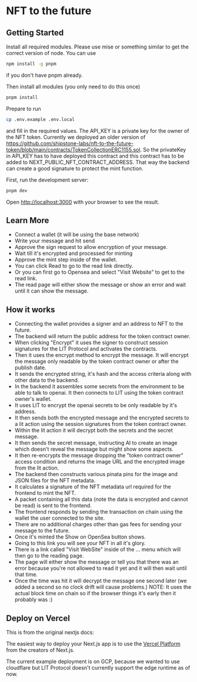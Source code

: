 # NFT to the future

## Getting Started

Install all required modules. Please use mise or something similar to get the correct version of node. You can use

```bash
npm install -g pnpm
```

if you don't have pnpm already.

Then install all modules (you only need to do this once)

```bash
pnpm install
```

Prepare to run

```bash
cp .env.example .env.local
```

and fill in the required values. The API_KEY is a private key
for the owner of the NFT token. Currently we deployed an older version of https://github.com/shipstone-labs/nft-to-the-future-token/blob/main/contracts/TokenCollectionERC1155.sol. So the privateKey in API_KEY has to have deployed this contract and this contract has to be
added to NEXT_PUBLIC_NFT_CONTRACT_ADDRESS.
That way the backend can create a good signature
to protect the mint function.

First, run the development server:

```bash
pnpm dev
```

Open [http://localhost:3000](http://localhost:3000) with your browser to see the result.

## Learn More

- Connect a wallet (it will be using the base network)
- Write your message and hit send
- Approve the sign request to allow encryption of your message.
- Wait till it's encrypted and processed for minting
- Approve the mint step inside of the wallet.
- You can click Read to go to the read link directly.
- Or you can first go to Opensea and select "Visit Website" to get to the read link.
- The read page will either show the message or show an error and wait until it can show the message.

## How it works

- Connecting the wallet provides a signer and an address to NFT to the future.
- The backend will return the public address for the token contract owner.
- When clicking "Encrypt" it uses the signer to construct session signatures for the LIT Protocol and activates the contracts.
- Then it uses the encrypt method to encrypt the message. It will encrypt the message only readable by the token contract owner or after the publish date.
- It sends the encrypted string, it's hash and the access criteria along with other data to the backend.
- In the backend it assembles some secrets from the environment to be able to talk to openai. It then connects to LIT using the token contract owner's wallet.
- It uses LIT to encrypt the openai secrets to be only readable by it's address.
- It then sends both the encrypted message and the encrypted secrets to a lit action using the session signatures from the token contract owner.
- Within the lit action it will decrypt both the secrets and the secret message.
- It then sends the secret message, instructing AI to create an image which doesn't reveal the message but might show some aspects.
- It then re-encrypts the message dropping the "token contract owner" access condition and returns the image URL and the encrypted image from the lit action.
- The backend then constructs various pinata pins for the image and JSON files for the NFT metadata.
- It calculates a signature of the NFT metadata url required for the frontend to mint the NFT.
- A packet containing all this data (note the data is encrypted and cannot be read) is sent to the frontend.
- The frontend responds by sending the transaction on chain using the wallet the user connected to the site.
- There are no additional charges other than gas fees for sending your message to the future.
- Once it's minted the Show on OpenSea button shows.
- Going to this link you will see your NFT in all it's glory.
- There is a link called "Visit WebSite" inside of the ... menu which will then go to the reading page.
- The page will either show the message or tell you that there was an error because you're not allowed to read it yet and it will then wait until that time.
- Once the time was hit it will decrypt the message one second later (we added a second so no clock drift will cause problems.) NOTE: It uses the actual block time on chain so if the browser things it's early then it probably was :)

## Deploy on Vercel

This is from the original nextjs docs:

The easiest way to deploy your Next.js app is to use the [Vercel Platform](https://vercel.com/new?utm_medium=default-template&filter=next.js&utm_source=create-next-app&utm_campaign=create-next-app-readme) from the creators of Next.js.

The current example deployment is on GCP, because we wanted
to use cloudflare but LIT Protocol doesn't currently support
the edge runtime as of now.
